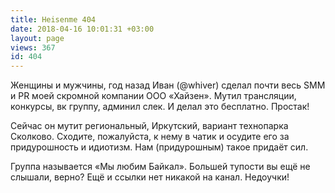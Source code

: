 ```yaml
---
title: Heisenme 404
date: 2018-04-16 10:01:31 +03:00
layout: page
views: 367
id: 404
---
```


Женщины и мужчины, год назад Иван (@whiver) сделал почти весь SMM и PR моей скромной компании ООО «Хайзен». Мутил трансляции, конкурсы, вк группу, админил слек. И делал это бесплатно. Простак!

Сейчас он мутит региональный, Иркутский, вариант технопарка Сколково. Сходите, пожалуйста, к нему в чатик и осудите его за придурошность и идиотизм. Нам (придурошным) такое придаёт сил. 

Группа называется «Мы любим Байкал». Большей тупости вы ещё не слышали, верно? Ещё и ссылки нет никакой на канал. Недоучки!


